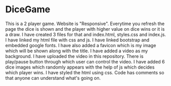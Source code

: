 # DiceGame
This is a 2 player game. Website is "Responsive". Everytime you refresh the page the dice is shown and the player with higher value on dice wins or it is a draw.
I have created 3 files for that and index.html, styles.css and index.js.
I have linked my html file with css and js. I have linked bootstrap and embedded google fonts. I have also added a favicon which is my image which will be shown along with the title.
I have added a video as my background. I have uploaded the video in this repository. There is play/pause button through which user can control the video.
I have added 6 dice images which randomly appears with the help of js which decides which player wins.
I have styled the html using css. Code has comments so that anyone can understand what's going on.
